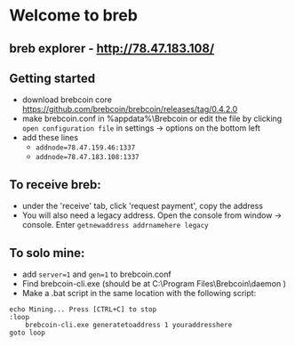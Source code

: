 # Welcome to breb


## breb explorer - http://78.47.183.108/

## Getting started
- download brebcoin core https://github.com/brebcoin/brebcoin/releases/tag/0.4.2.0
- make brebcoin.conf in %appdata%\Brebcoin or edit the file by clicking `open configuration file` in settings -> options on the bottom left
- add these lines
  - `addnode=78.47.159.46:1337`
  - `addnode=78.47.183.108:1337`

## To receive breb:
  - under the 'receive' tab, click 'request payment', copy the address
  - You will also need a legacy address. Open the console from window -> console. Enter `getnewaddress addrnamehere legacy`

## To solo mine:
 - add `server=1` and `gen=1` to brebcoin.conf
 - Find brebcoin-cli.exe (should be at C:\Program Files\Brebcoin\daemon )
 - Make a .bat script in the same location with the following script:
```
echo Mining... Press [CTRL+C] to stop
:loop
	brebcoin-cli.exe generatetoaddress 1 youraddresshere
goto loop
```
